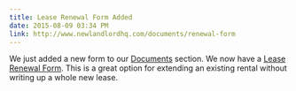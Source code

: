 ```yaml
---
title: Lease Renewal Form Added
date: 2015-08-09 03:34 PM
link: http://www.newlandlordhq.com/documents/renewal-form
---
```


We just added a new form to our [Documents](/documents) section. We now have a [Lease Renewal Form](/documents/renewal-form). This is a great option for extending an existing rental without writing up a whole new lease.
